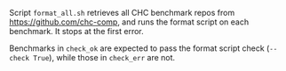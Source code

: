 Script `format_all.sh` retrieves all CHC benchmark repos from https://github.com/chc-comp, and runs the format script on each benchmark. It stops at the first error.

Benchmarks in `check_ok` are expected to pass the format script check (`--check True`), while those in `check_err` are not.